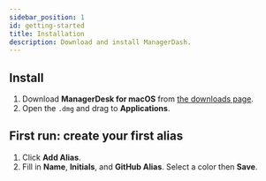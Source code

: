 ```yaml
---
sidebar_position: 1
id: getting-started
title: Installation
description: Download and install ManagerDash.
---
```


## Install
1. Download **ManagerDesk for macOS** from [the downloads page](/downloads).
2. Open the `.dmg` and drag to **Applications**.

## First run: create your first alias
1. Click **Add Alias**.
2. Fill in **Name**, **Initials**, and **GitHub Alias**. Select a color then **Save**.
